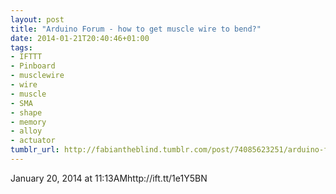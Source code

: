 ```yaml
---
layout: post
title: "Arduino Forum - how to get muscle wire to bend?"
date: 2014-01-21T20:40:46+01:00
tags:
- IFTTT
- Pinboard
- musclewire
- wire
- muscle
- SMA
- shape
- memory
- alloy
- actuator
tumblr_url: http://fabiantheblind.tumblr.com/post/74085623251/arduino-forum-how-to-get-muscle-wire-to-bend
---
```

January 20, 2014 at 11:13AMhttp://ift.tt/1e1Y5BN

